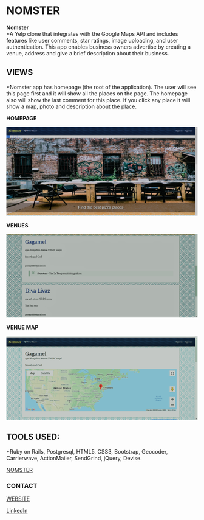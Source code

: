 # NOMSTER

**Nomster**  
*A Yelp clone that integrates with the Google Maps API and includes features like user comments, star ratings, image uploading, and user authentication. This app enables business owners advertise by creating a venue, address and give a brief description about their business. 

## VIEWS
*Nomster app has homepage (the root of the application). The user will see this page first and it will show all the places on the page. The homepage also will show the last comment for this place. If you click any place it will show a map, photo and description about the place.

**HOMEPAGE**

![](/images/Screenshot1.png)

**VENUES**

![](/images/Screenshot2.png)

**VENUE MAP**

![](/images/Screenshot3.png)

## TOOLS USED: 
*Ruby on Rails, Postgresql, HTML5, CSS3, Bootstrap, Geocoder, Carrierwave, ActionMailer, SendGrind, jQuery, Devise. 

[NOMSTER](https://nomster-peter-omunyidde.herokuapp.com/)

### CONTACT

[WEBSITE](https://omunyidde-p.netlify.com)

[LinkedIn](https://www.linkedin.com/in/peter-omunyidde/)
